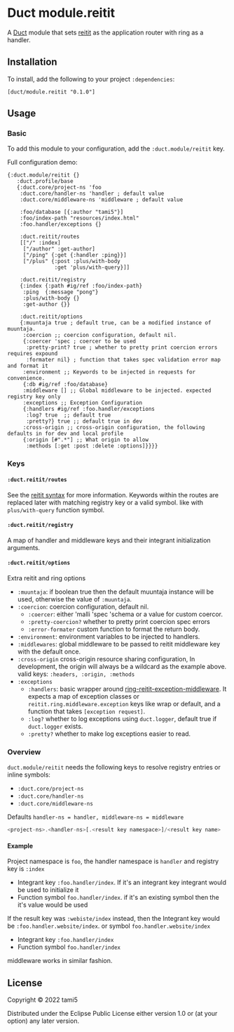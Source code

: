 # Duct module.reitit


A [Duct][] module that sets [reitit][] as the application router with ring as a handler.

[duct]: https://github.com/duct-framework/duct
[reitit]: https://github.com/metosin/reitit

## Installation

To install, add the following to your project `:dependencies`:

    [duct/module.reitit "0.1.0"]

## Usage

### Basic

To add this module to your configuration, add the `:duct.module/reitit` key.

Full configuration demo:
```edn
{:duct.module/reitit {}
   :duct.profile/base
   {:duct.core/project-ns 'foo
    :duct.core/handler-ns 'handler ; default value
    :duct.core/middleware-ns 'middleware ; default value

    :foo/database [{:author "tami5"}]
    :foo/index-path "resources/index.html"
    :foo.handler/exceptions {}

    :duct.reitit/routes
    [["/" :index]
     ["/author" :get-author]
     ["/ping" {:get {:handler :ping}}]
     ["/plus" {:post :plus/with-body
               :get 'plus/with-query}]]

    :duct.reitit/registry
    {:index {:path #ig/ref :foo/index-path}
     :ping  {:message "pong"}
     :plus/with-body {}
     :get-author {}}

    :duct.reitit/options
    {:muuntaja true ; default true, can be a modified instance of muuntaja.
     :coercion ;; coercion configuration, default nil.
     {:coercer 'spec ; coercer to be used
      :pretty-print? true ; whether to pretty print coercion errors requires expound
      :formater nil} ; function that takes spec validation error map and format it
     :environment ;; Keywords to be injected in requests for convenience.
     {:db #ig/ref :foo/database}
     :middleware [] ;; Global middleware to be injected. expected registry key only
     :exceptions ;; Exception Configuration
     {:handlers #ig/ref :foo.handler/exceptions
      :log? true  ;; default true
      :pretty?} true ;; default true in dev
     :cross-origin ;; cross-origin configuration, the following defaults in for dev and local profile
     {:origin [#".*"] ;; What origin to allow
      :methods [:get :post :delete :options]}}}}
```
### Keys

#### `:duct.reitit/routes`

See the [reitit syntax][] for more information. Keywords within the routes are
replaced later with matching registry key or a valid symbol. like with
`plus/with-query` function symbol.

[reitit syntax]: https://cljdoc.org/d/metosin/reitit/0.5.5/doc/basics/route-syntax

#### `:duct.reitit/registry`

A map of handler and middleware keys and their integrant initialization
arguments.

#### `:duct.reitit/options`

Extra reitit and ring options
  - `:muuntaja`: if boolean true then the default muuntaja instance will be
    used, otherwise the value of `:muuntaja`.
  - `:coercion`: coercion configuration, default nil.
    - `:coercer`: either 'malli 'spec 'schema or a value for custom coercor.
    - `:pretty-coercion?` whether to pretty print coercion spec errors
    - `:error-formater` custom function to format the return body.
  - `:environment`: environment variables to be injected to handlers.
  - `:middlewares`: global middleware to be passed to reitit middleware key with the default once.
  - `:cross-origin` cross-origin resource sharing configuration, In development, the origin
    will always be a wildcard as the example above. valid keys: `:headers, :origin, :methods`
  - `:exceptions`
    - `:handlers`: basic wrapper around [ring-reitit-exception-middleware]. It
      expects a map of exception classes or
      `reitit.ring.middleware.exception` keys like wrap or default, and a
      function that takes `[exception request]`.
    - `:log?` whether to log exceptions using `duct.logger`, default true if `duct.logger` exists.
    - `:pretty?` whether to make log exceptions easier to read.

[ring-reitit-exception-middleware]: https://cljdoc.org/d/metosin/reitit/0.5.15/doc/ring/exception-handling-with-ring#exceptioncreate-exception-middleware
### Overview

`duct.module/reitit` needs the following keys to resolve registry entries or inline symbols:

- `:duct.core/project-ns`
- `:duct.core/handler-ns`
- `:duct.core/middleware-ns`

Defaults `handler-ns = handler, middleware-ns = middleware`

```javascript
<project-ns>.<handler-ns>[.<result key namespace>]/<result key name>
```

#### Example

Project namespace is `foo`, the handler namespace is `handler` and registry key is `:index`

- Integrant key `:foo.handler/index`. If it's an integrant key integrant would be used to initialize it
- Function symbol `foo.handler/index`. if it's an existing symbol then the it's value would be used

If the result key was `:webiste/index` instead, then the Integrant key
would be `:foo.handler.website/index`. or symbol `foo.handler.website/index`

- Integrant key `:foo.handler/index`
- Function symbol `foo.handler/index`

middleware works in similar fashion.

## License

Copyright © 2022 tami5

Distributed under the Eclipse Public License either version 1.0 or (at
your option) any later version.
